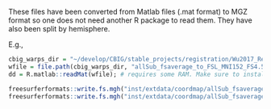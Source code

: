These files have been converted from Matlab files (.mat format) to MGZ format so one does not need another R package to read them. They have also been split by hemisphere.

E.g.,

```R
cbig_warps_dir = "~/develop/CBIG/stable_projects/registration/Wu2017_RegistrationFusion/bin/final_warps_FS5.3";
wfile = file.path(cbig_warps_dir, "allSub_fsaverage_to_FSL_MNI152_FS4.5.0_RF_ANTs_avgMapping.prop.mat");
dd = R.matlab::readMat(wfile); # requires some RAM. Make sure to install.packages(c("Matrix", "SparseM")) or install R.matlab with dependencies=TRUE. Also use a fresh session on low memory systems.

freesurferformats::write.fs.mgh("inst/extdata/coordmap/allSub_fsaverage_to_FSL_MNI152_FS4.5.0_RF_ANTs_avgMapping.lh.mgz", dd$lh.coord)
freesurferformats::write.fs.mgh("inst/extdata/coordmap/allSub_fsaverage_to_FSL_MNI152_FS4.5.0_RF_ANTs_avgMapping.rh.mgz", dd$rh.coord)
```    

